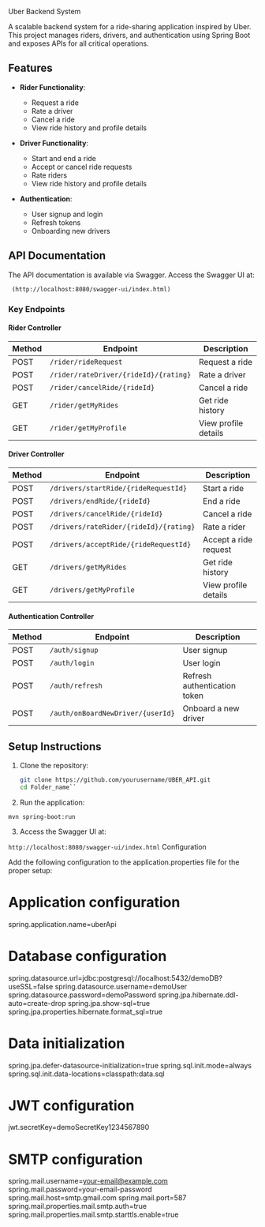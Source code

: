  Uber Backend System

A scalable backend system for a ride-sharing application inspired by Uber. This project manages riders, drivers, and authentication using Spring Boot and exposes APIs for all critical operations.

## Features

- **Rider Functionality**:
  - Request a ride
  - Rate a driver
  - Cancel a ride
  - View ride history and profile details

- **Driver Functionality**:
  - Start and end a ride
  - Accept or cancel ride requests
  - Rate riders
  - View ride history and profile details

- **Authentication**:
  - User signup and login
  - Refresh tokens
  - Onboarding new drivers

## API Documentation

The API documentation is available via Swagger. Access the Swagger UI at:

``` (http://localhost:8080/swagger-ui/index.html)```



### Key Endpoints

#### Rider Controller

| Method | Endpoint                                  | Description                |
|--------|------------------------------------------|----------------------------|
| POST   | `/rider/rideRequest`                     | Request a ride             |
| POST   | `/rider/rateDriver/{rideId}/{rating}`    | Rate a driver              |
| POST   | `/rider/cancelRide/{rideId}`             | Cancel a ride              |
| GET    | `/rider/getMyRides`                      | Get ride history           |
| GET    | `/rider/getMyProfile`                    | View profile details       |

#### Driver Controller

| Method | Endpoint                                  | Description                |
|--------|------------------------------------------|----------------------------|
| POST   | `/drivers/startRide/{rideRequestId}`     | Start a ride               |
| POST   | `/drivers/endRide/{rideId}`              | End a ride                 |
| POST   | `/drivers/cancelRide/{rideId}`           | Cancel a ride              |
| POST   | `/drivers/rateRider/{rideId}/{rating}`   | Rate a rider               |
| POST   | `/drivers/acceptRide/{rideRequestId}`    | Accept a ride request      |
| GET    | `/drivers/getMyRides`                    | Get ride history           |
| GET    | `/drivers/getMyProfile`                  | View profile details       |

#### Authentication Controller

| Method | Endpoint                                  | Description                |
|--------|------------------------------------------|----------------------------|
| POST   | `/auth/signup`                           | User signup                |
| POST   | `/auth/login`                            | User login                 |
| POST   | `/auth/refresh`                          | Refresh authentication token |
| POST   | `/auth/onBoardNewDriver/{userId}`        | Onboard a new driver       |

## Setup Instructions

1. Clone the repository:
   ```bash
   git clone https://github.com/yourusername/UBER_API.git
   cd Folder_name``


2. Run the application:

```mvn spring-boot:run```

3. Access the Swagger UI at:

```http://localhost:8080/swagger-ui/index.html```
Configuration

Add the following configuration to the application.properties file for the proper setup:

# Application configuration
spring.application.name=uberApi

# Database configuration
spring.datasource.url=jdbc:postgresql://localhost:5432/demoDB?useSSL=false
spring.datasource.username=demoUser
spring.datasource.password=demoPassword
spring.jpa.hibernate.ddl-auto=create-drop
spring.jpa.show-sql=true
spring.jpa.properties.hibernate.format_sql=true

# Data initialization
spring.jpa.defer-datasource-initialization=true
spring.sql.init.mode=always
spring.sql.init.data-locations=classpath:data.sql

# JWT configuration
jwt.secretKey=demoSecretKey1234567890

# SMTP configuration
spring.mail.username=your-email@example.com
spring.mail.password=your-email-password
spring.mail.host=smtp.gmail.com
spring.mail.port=587
spring.mail.properties.mail.smtp.auth=true
spring.mail.properties.mail.smtp.starttls.enable=true
